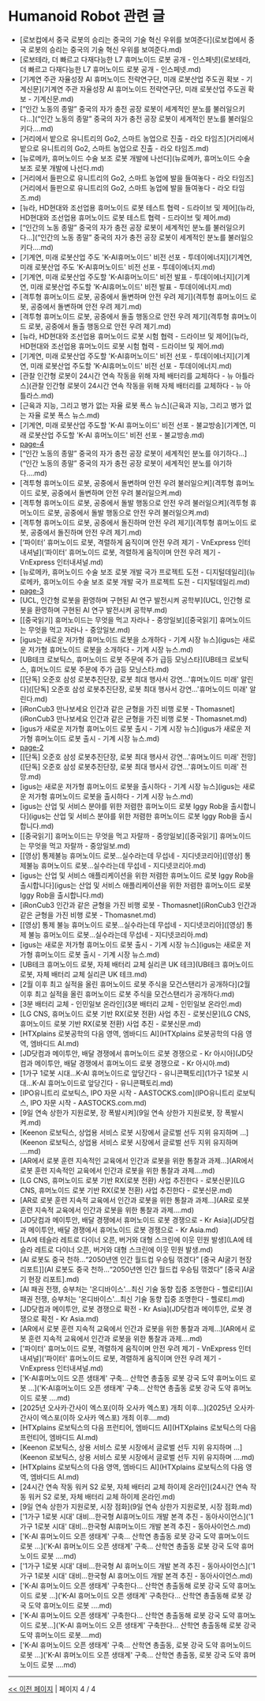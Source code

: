 # Humanoid Robot 관련 글

- [로보컵에서 중국 로봇의 승리는 중국의 기술 혁신 우위를 보여준다](로보컵에서 중국 로봇의 승리는 중국의 기술 혁신 우위를 보여준다.md)
- [로보테라, 더 빠르고 다재다능한 L7 휴머노이드 로봇 공개 - 인스페넷](로보테라, 더 빠르고 다재다능한 L7 휴머노이드 로봇 공개 - 인스페넷.md)
- [기계연 주관 자율성장 AI 휴머노이드 전략연구단, 미래 로봇산업 주도권 확보 - 기계신문](기계연 주관 자율성장 AI 휴머노이드 전략연구단, 미래 로봇산업 주도권 확보 - 기계신문.md)
- [“인간 노동의 종말” 중국의 자가 충전 공장 로봇이 세계적인 분노를 불러일으키다…](“인간 노동의 종말” 중국의 자가 충전 공장 로봇이 세계적인 분노를 불러일으키다….md)
- [거리에서 밭으로 유니트리의 Go2, 스마트 농업으로 진출 - 라오 타임즈](거리에서 밭으로 유니트리의 Go2, 스마트 농업으로 진출 - 라오 타임즈.md)
- [뉴로메카, 휴머노이드 수술 보조 로봇 개발에 나선다](뉴로메카, 휴머노이드 수술 보조 로봇 개발에 나선다.md)
- [거리에서 들판으로 유니트리의 Go2, 스마트 농업에 발을 들여놓다 - 라오 타임즈](거리에서 들판으로 유니트리의 Go2, 스마트 농업에 발을 들여놓다 - 라오 타임즈.md)
- [뉴라, HD현대와 조선업용 휴머노이드 로봇 테스트 협력 - 드라이브 및 제어](뉴라, HD현대와 조선업용 휴머노이드 로봇 테스트 협력 - 드라이브 및 제어.md)
- [“인간의 노동 종말” 중국의 자가 충전 공장 로봇이 세계적인 분노를 불러일으키다…](“인간의 노동 종말” 중국의 자가 충전 공장 로봇이 세계적인 분노를 불러일으키다….md)
- [기계연, 미래 로봇산업 주도 'K-AI휴머노이드' 비전 선포 - 투데이에너지](기계연, 미래 로봇산업 주도 'K-AI휴머노이드' 비전 선포 - 투데이에너지.md)
- [기계연, 미래 로봇산업 주도할 'K-AI휴머노이드' 비전 발표 - 투데이에너지](기계연, 미래 로봇산업 주도할 'K-AI휴머노이드' 비전 발표 - 투데이에너지.md)
- [격투형 휴머노이드 로봇, 공중에서 돌변하며 안전 우려 제기](격투형 휴머노이드 로봇, 공중에서 돌변하며 안전 우려 제기.md)
- [격투형 휴머노이드 로봇, 공중에서 돌출 행동으로 안전 우려 제기](격투형 휴머노이드 로봇, 공중에서 돌출 행동으로 안전 우려 제기.md)
- [뉴라, HD현대와 조선업용 휴머노이드 로봇 시험 협력 - 드라이브 및 제어](뉴라, HD현대와 조선업용 휴머노이드 로봇 시험 협력 - 드라이브 및 제어.md)
- [기계연, 미래 로봇산업 주도할 'K-AI휴머노이드' 비전 선포 - 투데이에너지](기계연, 미래 로봇산업 주도할 'K-AI휴머노이드' 비전 선포 - 투데이에너지.md)
- [관찰 인간형 로봇이 24시간 연속 작동을 위해 자체 배터리를 교체하다 - 뉴 아틀라스](관찰 인간형 로봇이 24시간 연속 작동을 위해 자체 배터리를 교체하다 - 뉴 아틀라스.md)
- [근육과 지능, 그리고 병가 없는 자율 로봇  폭스 뉴스](근육과 지능, 그리고 병가 없는 자율 로봇  폭스 뉴스.md)
- [기계연, 미래 로봇산업 주도할 'K-AI 휴머노이드' 비전 선포 - 불교방송](기계연, 미래 로봇산업 주도할 'K-AI 휴머노이드' 비전 선포 - 불교방송.md)
- [page-4](page-4.md)
- [“인간 노동의 종말” 중국의 자가 충전 공장 로봇이 세계적인 분노를 야기하다…](“인간 노동의 종말” 중국의 자가 충전 공장 로봇이 세계적인 분노를 야기하다….md)
- [격투형 휴머노이드 로봇, 공중에서 돌변하며 안전 우려 불러일으켜](격투형 휴머노이드 로봇, 공중에서 돌변하며 안전 우려 불러일으켜.md)
- [격투형 휴머노이드 로봇, 공중에서 돌발 행동으로 안전 우려 불러일으켜](격투형 휴머노이드 로봇, 공중에서 돌발 행동으로 안전 우려 불러일으켜.md)
- [격투형 휴머노이드 로봇, 공중에서 돌진하며 안전 우려 제기](격투형 휴머노이드 로봇, 공중에서 돌진하며 안전 우려 제기.md)
- [‘파이터’ 휴머노이드 로봇, 격렬하게 움직이며 안전 우려 제기 - VnExpress 인터내셔널](‘파이터’ 휴머노이드 로봇, 격렬하게 움직이며 안전 우려 제기 - VnExpress 인터내셔널.md)
- [뉴로메카, 휴머노이드 수술 보조 로봇 개발 국가 프로젝트 도전 - 디지털데일리](뉴로메카, 휴머노이드 수술 보조 로봇 개발 국가 프로젝트 도전 - 디지털데일리.md)
- [page-3](page-3.md)
- [UCL, 인간형 로봇을 환영하며 구현된 AI 연구 발전시켜  공학부](UCL, 인간형 로봇을 환영하며 구현된 AI 연구 발전시켜  공학부.md)
- [[중국읽기] 휴머노이드는 무엇을 먹고 자라나 - 중앙일보]([중국읽기] 휴머노이드는 무엇을 먹고 자라나 - 중앙일보.md)
- [igus는 새로운 저가형 휴머노이드 로봇을 소개하다 - 기계 시장 뉴스](igus는 새로운 저가형 휴머노이드 로봇을 소개하다 - 기계 시장 뉴스.md)
- [UB테크 로보틱스, 휴머노이드 로봇 주문에 주가 급등  모닝스타](UB테크 로보틱스, 휴머노이드 로봇 주문에 주가 급등  모닝스타.md)
- [[단독] 오준호 삼성 로봇추진단장, 로봇 최대 행사서 강연…'휴머노이드 미래' 알린다]([단독] 오준호 삼성 로봇추진단장, 로봇 최대 행사서 강연…'휴머노이드 미래' 알린다.md)
- [iRonCub3 만나보세요 인간과 같은 균형을 가진 비행 로봇 - Thomasnet](iRonCub3 만나보세요 인간과 같은 균형을 가진 비행 로봇 - Thomasnet.md)
- [igus가 새로운 저가형 휴머노이드 로봇 출시 - 기계 시장 뉴스](igus가 새로운 저가형 휴머노이드 로봇 출시 - 기계 시장 뉴스.md)
- [page-2](page-2.md)
- [[단독] 오준호 삼성 로봇추진단장, 로봇 최대 행사서 강연…'휴머노이드 미래' 전망]([단독] 오준호 삼성 로봇추진단장, 로봇 최대 행사서 강연…'휴머노이드 미래' 전망.md)
- [igus는 새로운 저가형 휴머노이드 로봇을 출시하다 - 기계 시장 뉴스](igus는 새로운 저가형 휴머노이드 로봇을 출시하다 - 기계 시장 뉴스.md)
- [igus는 산업 및 서비스 분야를 위한 저렴한 휴머노이드 로봇 Iggy Rob을 출시합니다](igus는 산업 및 서비스 분야를 위한 저렴한 휴머노이드 로봇 Iggy Rob을 출시합니다.md)
- [[중국읽기] 휴머노이드는 무엇을 먹고 자랄까 - 중앙일보]([중국읽기] 휴머노이드는 무엇을 먹고 자랄까 - 중앙일보.md)
- [[영상] 통제불능 휴머노이드 로봇…실수라는데 무섭네 - 지디넷코리아]([영상] 통제불능 휴머노이드 로봇…실수라는데 무섭네 - 지디넷코리아.md)
- [igus는 산업 및 서비스 애플리케이션을 위한 저렴한 휴머노이드 로봇 Iggy Rob을 출시합니다](igus는 산업 및 서비스 애플리케이션을 위한 저렴한 휴머노이드 로봇 Iggy Rob을 출시합니다.md)
- [iRonCub3 인간과 같은 균형을 가진 비행 로봇 - Thomasnet](iRonCub3 인간과 같은 균형을 가진 비행 로봇 - Thomasnet.md)
- [[영상] 통제 불능 휴머노이드 로봇…실수라는데 무섭네 - 지디넷코리아]([영상] 통제 불능 휴머노이드 로봇…실수라는데 무섭네 - 지디넷코리아.md)
- [igus는 새로운 저가형 휴머노이드 로봇 출시 - 기계 시장 뉴스](igus는 새로운 저가형 휴머노이드 로봇 출시 - 기계 시장 뉴스.md)
- [UB테크 휴머노이드 로봇, 자체 배터리 교체  실리콘 UK 테크](UB테크 휴머노이드 로봇, 자체 배터리 교체  실리콘 UK 테크.md)
- [2월 이후 최고 실적을 올린 휴머노이드 로봇 주식을 모건스탠리가 공개하다](2월 이후 최고 실적을 올린 휴머노이드 로봇 주식을 모건스탠리가 공개하다.md)
- [3분 배터리 교체 - 인민일보 온라인](3분 배터리 교체 - 인민일보 온라인.md)
- [LG CNS, 휴머노이드 로봇 기반 RX(로봇 전환) 사업 추진 - 로봇신문](LG CNS, 휴머노이드 로봇 기반 RX(로봇 전환) 사업 추진 - 로봇신문.md)
- [HTXplains 로봇공학의 다음 영역, 엠바디드 AI](HTXplains 로봇공학의 다음 영역, 엠바디드 AI.md)
- [JD닷컴과 메이투안, 배달 경쟁에서 휴머노이드 로봇 경쟁으로 - Kr 아시아](JD닷컴과 메이투안, 배달 경쟁에서 휴머노이드 로봇 경쟁으로 - Kr 아시아.md)
- [1가구 1로봇 시대…K-AI 휴머노이드로 앞당긴다 - 유니콘팩토리](1가구 1로봇 시대…K-AI 휴머노이드로 앞당긴다 - 유니콘팩토리.md)
- [IPO유니트리 로보틱스, IPO 자문 시작 - AASTOCKS.com](IPO유니트리 로보틱스, IPO 자문 시작 - AASTOCKS.com.md)
- [9일 연속 상한가 지원로봇, 장 폭발시켜](9일 연속 상한가 지원로봇, 장 폭발시켜.md)
- [Keenon 로보틱스, 상업용 서비스 로봇 시장에서 글로벌 선두 지위 유지하며 …](Keenon 로보틱스, 상업용 서비스 로봇 시장에서 글로벌 선두 지위 유지하며 ….md)
- [AR에서 로봇 훈련 지속적인 교육에서 인간과 로봇을 위한 통찰과 과제…](AR에서 로봇 훈련 지속적인 교육에서 인간과 로봇을 위한 통찰과 과제….md)
- [LG CNS, 휴머노이드 로봇 기반 RX(로봇 전환) 사업 추진한다 - 로봇신문](LG CNS, 휴머노이드 로봇 기반 RX(로봇 전환) 사업 추진한다 - 로봇신문.md)
- [AR로 로봇 훈련 지속적 교육에서 인간과 로봇을 위한 통찰과 과제…](AR로 로봇 훈련 지속적 교육에서 인간과 로봇을 위한 통찰과 과제….md)
- [JD닷컴과 메이투안, 배달 경쟁에서 휴머노이드 로봇 경쟁으로 - Kr Asia](JD닷컴과 메이투안, 배달 경쟁에서 휴머노이드 로봇 경쟁으로 - Kr Asia.md)
- [LA에 테슬라 레트로 다이너 오픈, 버거와 대형 스크린에 이웃 민원 발생](LA에 테슬라 레트로 다이너 오픈, 버거와 대형 스크린에 이웃 민원 발생.md)
- [AI 로봇도 중국 천하…“2050년엔 인간 월드컵 우승팀 꺾겠다” [중국 AI굴기 현장 리포트]](AI 로봇도 중국 천하…“2050년엔 인간 월드컵 우승팀 꺾겠다” [중국 AI굴기 현장 리포트].md)
- [AI 패권 전쟁, 승부처는 '온디바이스'...최신 기술 동향 집중 조명한다 - 헬로티](AI 패권 전쟁, 승부처는 '온디바이스'...최신 기술 동향 집중 조명한다 - 헬로티.md)
- [JD닷컴과 메이투안, 로봇 경쟁으로 확전 - Kr Asia](JD닷컴과 메이투안, 로봇 경쟁으로 확전 - Kr Asia.md)
- [AR에서 로봇 훈련 지속적 교육에서 인간과 로봇을 위한 통찰과 과제…](AR에서 로봇 훈련 지속적 교육에서 인간과 로봇을 위한 통찰과 과제….md)
- ['파이터' 휴머노이드 로봇, 격렬하게 움직이며 안전 우려 제기 - VnExpress 인터내셔널]('파이터' 휴머노이드 로봇, 격렬하게 움직이며 안전 우려 제기 - VnExpress 인터내셔널.md)
- ['K-AI휴머노이드 오픈 생태계' 구축… 산학연 총출동 로봇 강국 도약  휴머노이드 로봇 ...]('K-AI휴머노이드 오픈 생태계' 구축… 산학연 총출동 로봇 강국 도약  휴머노이드 로봇 ....md)
- [2025년 오사카·간사이 엑스포(이하 오사카 엑스포) 개최 이후…](2025년 오사카·간사이 엑스포(이하 오사카 엑스포) 개최 이후….md)
- [HTXplains 로보틱스의 다음 프런티어, 엠바디드 AI](HTXplains 로보틱스의 다음 프런티어, 엠바디드 AI.md)
- [Keenon 로보틱스, 상용 서비스 로봇 시장에서 글로벌 선두 지위 유지하며 …](Keenon 로보틱스, 상용 서비스 로봇 시장에서 글로벌 선두 지위 유지하며 ….md)
- [HTXplains 로보틱스의 다음 영역, 엠바디드 AI](HTXplains 로보틱스의 다음 영역, 엠바디드 AI.md)
- [24시간 연속 작동 워커 S2 로봇, 자체 배터리 교체  하이제 온라인](24시간 연속 작동 워커 S2 로봇, 자체 배터리 교체  하이제 온라인.md)
- [9일 연속 상한가 지원로봇, 시장 점화](9일 연속 상한가 지원로봇, 시장 점화.md)
- ['1가구 1로봇 시대' 대비…한국형 AI휴머노이드 개발 본격 추진 - 동아사이언스]('1가구 1로봇 시대' 대비…한국형 AI휴머노이드 개발 본격 추진 - 동아사이언스.md)
- ['K-AI 휴머노이드 오픈 생태계' 구축… 산학연 총출동 로봇 강국 도약  휴머노이드 로봇 ...]('K-AI 휴머노이드 오픈 생태계' 구축… 산학연 총출동 로봇 강국 도약  휴머노이드 로봇 ....md)
- ['1가구 1로봇 시대' 대비…한국형 AI 휴머노이드 개발 본격 추진 - 동아사이언스]('1가구 1로봇 시대' 대비…한국형 AI 휴머노이드 개발 본격 추진 - 동아사이언스.md)
- ['K-AI 휴머노이드 오픈 생태계' 구축한다… 산학연 총출동해 로봇 강국 도약  휴머노이드 로봇 ...]('K-AI 휴머노이드 오픈 생태계' 구축한다… 산학연 총출동해 로봇 강국 도약  휴머노이드 로봇 ....md)
- ['K-AI 휴머노이드 오픈 생태계' 구축한다… 산학연 총출동해 로봇 강국 도약 휴머노이드 로봇…]('K-AI 휴머노이드 오픈 생태계' 구축한다… 산학연 총출동해 로봇 강국 도약 휴머노이드 로봇….md)
- ['K-AI 휴머노이드 오픈 생태계' 구축… 산학연 총출동, 로봇 강국 도약  휴머노이드 로봇 …]('K-AI 휴머노이드 오픈 생태계' 구축… 산학연 총출동, 로봇 강국 도약  휴머노이드 로봇 ….md)

---
[<< 이전 페이지](page-3.md)  |  페이지 4 / 4